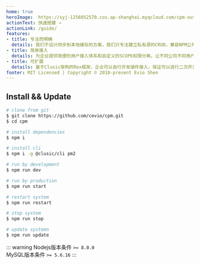 ```yaml
---
home: true
heroImage: 	https://syj-1256052570.cos.ap-shanghai.myqcloud.com/cpm-outline.png
actionText: 快速搭建 →
actionLink: /guide/
features:
- title: 专注而明确
  details: 我们不设计同步到本地缓存的方案，我们只专注建立私有源的CRUD，兼容NPM公共包的下载。
- title: 简单接入
  details: 为企业提供简便的用户接入体系和自定义的SCOPE权限分离，让不同公司不同用户体系顺利接入。
- title: 可扩展
  details: 基于Clusic架构的Rex框架，企业可以自行开发插件接入，保证可以进行二次开发迭代。
footer: MIT Licensed | Copyright © 2018-present Evio Shen
---
```


## Install && Update

```bash
# clone from git
$ git clone https://github.com/cevio/cpm.git
$ cd cpm

# install dependencies
$ npm i

# install cli
$ npm i -g @clusic/cli pm2

# run by development
$ npm run dev

# run by production
$ npm run start

# restart system
$ npm run restart

# stop system
$ npm run stop

# update systemn
$ npm run update
```

::: warning
Nodejs版本条件 `>= 8.0.0`
<br />
MySQL版本条件 `>= 5.6.16`
:::